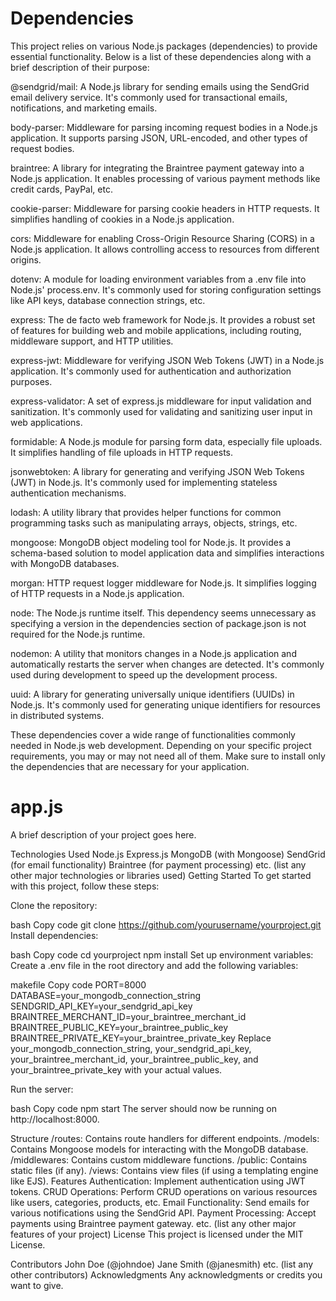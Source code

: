 # Dependencies

This project relies on various Node.js packages (dependencies) to provide essential functionality. Below is a list of these dependencies along with a brief description of their purpose:

@sendgrid/mail: A Node.js library for sending emails using the SendGrid email delivery service. It's commonly used for transactional emails, notifications, and marketing emails.

body-parser: Middleware for parsing incoming request bodies in a Node.js application. It supports parsing JSON, URL-encoded, and other types of request bodies.

braintree: A library for integrating the Braintree payment gateway into a Node.js application. It enables processing of various payment methods like credit cards, PayPal, etc.

cookie-parser: Middleware for parsing cookie headers in HTTP requests. It simplifies handling of cookies in a Node.js application.

cors: Middleware for enabling Cross-Origin Resource Sharing (CORS) in a Node.js application. It allows controlling access to resources from different origins.

dotenv: A module for loading environment variables from a .env file into Node.js' process.env. It's commonly used for storing configuration settings like API keys, database connection strings, etc.

express: The de facto web framework for Node.js. It provides a robust set of features for building web and mobile applications, including routing, middleware support, and HTTP utilities.

express-jwt: Middleware for verifying JSON Web Tokens (JWT) in a Node.js application. It's commonly used for authentication and authorization purposes.

express-validator: A set of express.js middleware for input validation and sanitization. It's commonly used for validating and sanitizing user input in web applications.

formidable: A Node.js module for parsing form data, especially file uploads. It simplifies handling of file uploads in HTTP requests.

jsonwebtoken: A library for generating and verifying JSON Web Tokens (JWT) in Node.js. It's commonly used for implementing stateless authentication mechanisms.

lodash: A utility library that provides helper functions for common programming tasks such as manipulating arrays, objects, strings, etc.

mongoose: MongoDB object modeling tool for Node.js. It provides a schema-based solution to model application data and simplifies interactions with MongoDB databases.

morgan: HTTP request logger middleware for Node.js. It simplifies logging of HTTP requests in a Node.js application.

node: The Node.js runtime itself. This dependency seems unnecessary as specifying a version in the dependencies section of package.json is not required for the Node.js runtime.

nodemon: A utility that monitors changes in a Node.js application and automatically restarts the server when changes are detected. It's commonly used during development to speed up the development process.

uuid: A library for generating universally unique identifiers (UUIDs) in Node.js. It's commonly used for generating unique identifiers for resources in distributed systems.

These dependencies cover a wide range of functionalities commonly needed in Node.js web development. Depending on your specific project requirements, you may or may not need all of them. Make sure to install only the dependencies that are necessary for your application.

# app.js

A brief description of your project goes here.

Technologies Used
Node.js
Express.js
MongoDB (with Mongoose)
SendGrid (for email functionality)
Braintree (for payment processing)
etc. (list any other major technologies or libraries used)
Getting Started
To get started with this project, follow these steps:

Clone the repository:

bash
Copy code
git clone https://github.com/yourusername/yourproject.git
Install dependencies:

bash
Copy code
cd yourproject
npm install
Set up environment variables:
Create a .env file in the root directory and add the following variables:

makefile
Copy code
PORT=8000
DATABASE=your_mongodb_connection_string
SENDGRID_API_KEY=your_sendgrid_api_key
BRAINTREE_MERCHANT_ID=your_braintree_merchant_id
BRAINTREE_PUBLIC_KEY=your_braintree_public_key
BRAINTREE_PRIVATE_KEY=your_braintree_private_key
Replace your_mongodb_connection_string, your_sendgrid_api_key, your_braintree_merchant_id, your_braintree_public_key, and your_braintree_private_key with your actual values.

Run the server:

bash
Copy code
npm start
The server should now be running on http://localhost:8000.

Structure
/routes: Contains route handlers for different endpoints.
/models: Contains Mongoose models for interacting with the MongoDB database.
/middlewares: Contains custom middleware functions.
/public: Contains static files (if any).
/views: Contains view files (if using a templating engine like EJS).
Features
Authentication: Implement authentication using JWT tokens.
CRUD Operations: Perform CRUD operations on various resources like users, categories, products, etc.
Email Functionality: Send emails for various notifications using the SendGrid API.
Payment Processing: Accept payments using Braintree payment gateway.
etc. (list any other major features of your project)
License
This project is licensed under the MIT License.

Contributors
John Doe (@johndoe)
Jane Smith (@janesmith)
etc. (list any other contributors)
Acknowledgments
Any acknowledgments or credits you want to give.
